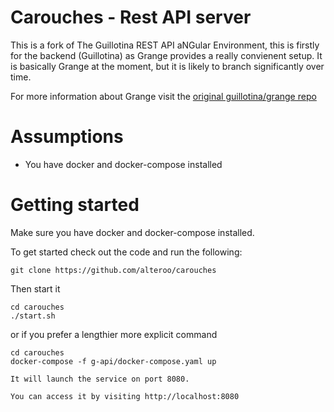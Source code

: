 # Carouches - Rest API server

This is a fork of The Guillotina REST API aNGular Environment, this is firstly for the backend (Guillotina) as Grange provides a really convienent setup.
It is basically Grange at the moment, but it is likely to branch significantly over time.

For more information about Grange visit the [original guillotina/grange repo](https://github.com/guillotinaweb/grange)

# Assumptions
- You have docker and docker-compose installed

# Getting started
Make sure you have docker and docker-compose installed.

To get started check out the code and run the following:
```
git clone https://github.com/alteroo/carouches
```

Then start it
```
cd carouches
./start.sh
```

or if you prefer a lengthier more explicit command

```
cd carouches
docker-compose -f g-api/docker-compose.yaml up
```
```
It will launch the service on port 8080.

You can access it by visiting http://localhost:8080


